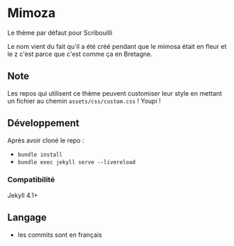 # Mimoza
Le thème par défaut pour Scribouilli

Le nom vient du fait qu'il a été créé pendant que le mimosa était en fleur et le z c'est parce que c'est comme ça en Bretagne.

## Note

Les repos qui utilisent ce thème peuvent customiser leur style en mettant un fichier au chemin `assets/css/custom.css` ! Youpi !

## Développement 

Après avoir cloné le repo : 
- `bundle install`
- `bundle exec jekyll serve --livereload`

### Compatibilité

Jekyll 4.1+

## Langage

- les commits sont en français